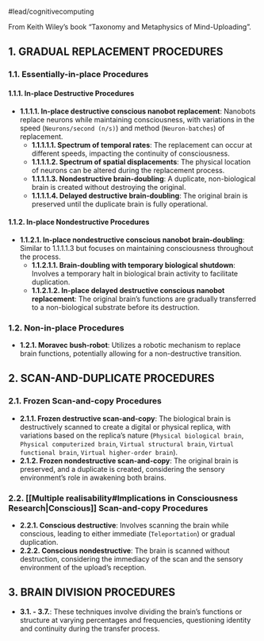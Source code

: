 #lead/cognitivecomputing

From Keith Wiley’s book “Taxonomy and Metaphysics of Mind-Uploading”.

## 1. GRADUAL REPLACEMENT PROCEDURES

### 1.1. Essentially-in-place Procedures

#### 1.1.1. In-place Destructive Procedures

- **1.1.1.1. In-place destructive conscious nanobot replacement**: Nanobots replace neurons while maintaining consciousness, with variations in the speed (`Neurons/second (n/s)`) and method (`Neuron-batches`) of replacement.
  - **1.1.1.1.1. Spectrum of temporal rates**: The replacement can occur at different speeds, impacting the continuity of consciousness.
  - **1.1.1.1.2. Spectrum of spatial displacements**: The physical location of neurons can be altered during the replacement process.
  - **1.1.1.1.3. Nondestructive brain-doubling**: A duplicate, non-biological brain is created without destroying the original.
  - **1.1.1.1.4. Delayed destructive brain-doubling**: The original brain is preserved until the duplicate brain is fully operational.

#### 1.1.2. In-place Nondestructive Procedures

- **1.1.2.1. In-place nondestructive conscious nanobot brain-doubling**: Similar to 1.1.1.1.3 but focuses on maintaining consciousness throughout the process.
  - **1.1.2.1.1. Brain-doubling with temporary biological shutdown**: Involves a temporary halt in biological brain activity to facilitate duplication.
  - **1.1.2.1.2. In-place delayed destructive conscious nanobot replacement**: The original brain’s functions are gradually transferred to a non-biological substrate before its destruction.

### 1.2. Non-in-place Procedures

- **1.2.1. Moravec bush-robot**: Utilizes a robotic mechanism to replace brain functions, potentially allowing for a non-destructive transition.

## 2. SCAN-AND-DUPLICATE PROCEDURES

### 2.1. Frozen Scan-and-copy Procedures

- **2.1.1. Frozen destructive scan-and-copy**: The biological brain is destructively scanned to create a digital or physical replica, with variations based on the replica’s nature (`Physical biological brain`, `Physical computerized brain`, `Virtual structural brain`, `Virtual functional brain`, `Virtual higher-order brain`).
- **2.1.2. Frozen nondestructive scan-and-copy**: The original brain is preserved, and a duplicate is created, considering the sensory environment’s role in awakening both brains.

### 2.2. [[Multiple realisability#Implications in Consciousness Research|Conscious]] Scan-and-copy Procedures

- **2.2.1. Conscious destructive**: Involves scanning the brain while conscious, leading to either immediate (`Teleportation`) or gradual duplication.
- **2.2.2. Conscious nondestructive**: The brain is scanned without destruction, considering the immediacy of the scan and the sensory environment of the upload’s reception.

## 3. BRAIN DIVISION PROCEDURES

- **3.1. - 3.7.**: These techniques involve dividing the brain’s functions or structure at varying percentages and frequencies, questioning identity and continuity during the transfer process.

